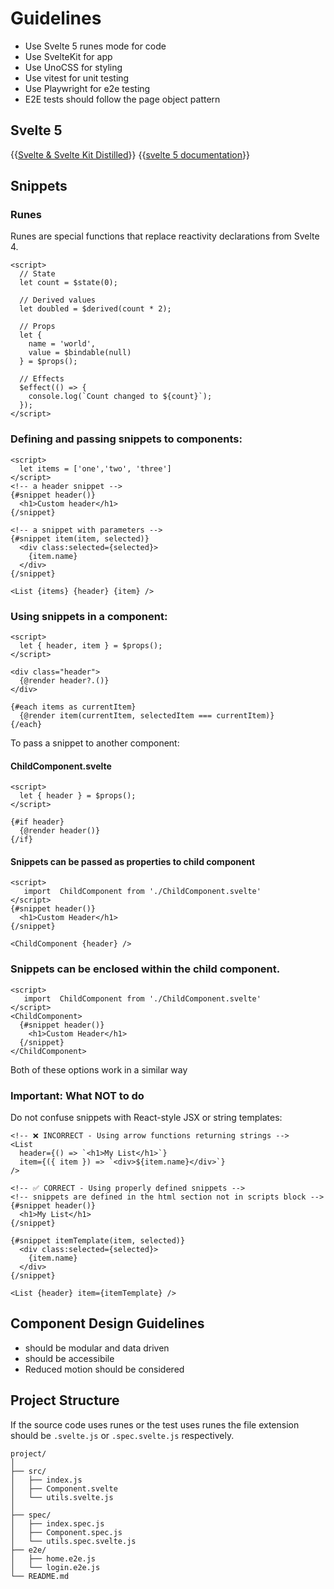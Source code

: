 # Guidelines

- Use Svelte 5 runes mode for code
- Use SvelteKit for app
- Use UnoCSS for styling
- Use vitest for unit testing
- Use Playwright for e2e testing
- E2E tests should follow the page object pattern

## Svelte 5
{{[Svelte & Svelte Kit Distilled](https://svelte-llm.khromov.se/svelte-complete-distilled)}}
{{[svelte 5 documentation](https://svelte.dev/docs/svelte/llms.txt)}}

## Snippets

### Runes

Runes are special functions that replace reactivity declarations from Svelte 4.

```svelte
<script>
  // State
  let count = $state(0);

  // Derived values
  let doubled = $derived(count * 2);

  // Props
  let {
    name = 'world',
    value = $bindable(null)
  } = $props();

  // Effects
  $effect(() => {
    console.log(`Count changed to ${count}`);
  });
</script>
```

### Defining and passing snippets to components:

```svelte
<script>
  let items = ['one','two', 'three']
</script>
<!-- a header snippet -->
{#snippet header()}
  <h1>Custom header</h1>
{/snippet}

<!-- a snippet with parameters -->
{#snippet item(item, selected)}
  <div class:selected={selected}>
    {item.name}
  </div>
{/snippet}

<List {items} {header} {item} />
```

### Using snippets in a component:

```svelte
<script>
  let { header, item } = $props();
</script>

<div class="header">
  {@render header?.()}
</div>

{#each items as currentItem}
  {@render item(currentItem, selectedItem === currentItem)}
{/each}
```

To pass a snippet to another component:

#### ChildComponent.svelte

```svelte
<script>
  let { header } = $props();
</script>

{#if header}
  {@render header()}
{/if}
```

#### Snippets can be passed as properties to child component

```svelte
<script>
   import  ChildComponent from './ChildComponent.svelte'
</script>
{#snippet header()}
  <h1>Custom Header</h1>
{/snippet}

<ChildComponent {header} />
```

### Snippets can be enclosed within the child component.

```svelte
<script>
   import  ChildComponent from './ChildComponent.svelte'
</script>
<ChildComponent>
  {#snippet header()}
    <h1>Custom Header</h1>
  {/snippet}
</ChildComponent>
```
Both of these options work in a similar way

### Important: What NOT to do

Do not confuse snippets with React-style JSX or string templates:

```svelte
<!-- ❌ INCORRECT - Using arrow functions returning strings -->
<List
  header={() => `<h1>My List</h1>`}
  item={({ item }) => `<div>${item.name}</div>`}
/>

<!-- ✅ CORRECT - Using properly defined snippets -->
<!-- snippets are defined in the html section not in scripts block -->
{#snippet header()}
  <h1>My List</h1>
{/snippet}

{#snippet itemTemplate(item, selected)}
  <div class:selected={selected}>
    {item.name}
  </div>
{/snippet}

<List {header} item={itemTemplate} />
```

## Component Design Guidelines

- should be modular and data driven
- should be accessibile
- Reduced motion should be considered

## Project Structure

If the source code uses runes or the test uses runes the file extension should be `.svelte.js` or `.spec.svelte.js` respectively.

```
project/
│
├── src/
│   ├── index.js
│   ├── Component.svelte
│   └── utils.svelte.js
│
├── spec/
│   ├── index.spec.js
│   ├── Component.spec.js
│   └── utils.spec.svelte.js
├── e2e/
│   ├── home.e2e.js
│   └── login.e2e.js
└── README.md
```
